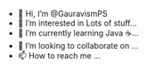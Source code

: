 - 👋 Hi, I’m @GauravismPS
- 👀 I’m interested in Lots of stuff...
- 🌱 I’m currently learning Java ☕...
- 💞️ I’m looking to collaborate on ...
- 📫 How to reach me ...

<!---
GauravismPS/GauravismPS is a ✨ special ✨ repository because its `README.md` (this file) appears on your GitHub profile.
You can click the Preview link to take a look at your changes.
--->
